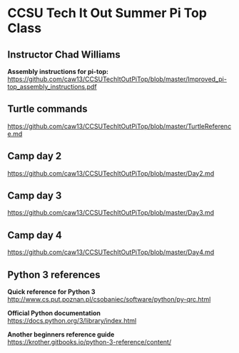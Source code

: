 # CCSU Tech It Out Summer Pi Top Class
## Instructor Chad Williams

**Assembly instructions for pi-top:**  
https://github.com/caw13/CCSUTechItOutPiTop/blob/master/Improved_pi-top_assembly_instructions.pdf

## Turtle commands ##
https://github.com/caw13/CCSUTechItOutPiTop/blob/master/TurtleReference.md

## Camp day 2 ##
https://github.com/caw13/CCSUTechItOutPiTop/blob/master/Day2.md

## Camp day 3 ##
https://github.com/caw13/CCSUTechItOutPiTop/blob/master/Day3.md

## Camp day 4 ##
https://github.com/caw13/CCSUTechItOutPiTop/blob/master/Day4.md

## Python 3 references #
**Quick reference for Python 3**  
http://www.cs.put.poznan.pl/csobaniec/software/python/py-qrc.html

**Official Python documentation**  
https://docs.python.org/3/library/index.html

**Another beginners reference guide**  
https://krother.gitbooks.io/python-3-reference/content/
